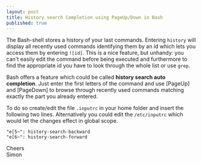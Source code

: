 ```yaml
---
layout: post
title: History search Completion using PageUp/Down in Bash
published: true
---
```

The Bash-shell stores a history of your last commands. Entering `history` will display all recently used commands identifying them by an id which lets you access them by entering `![id]`. This is a nice feature, but unhandy: you can't easily edit the command before being executed and furthermore to find the appropriate id you have to look through the whole list or use `grep`.

Bash offers a feature which could be called **history search auto completion**. Just enter the first letters of the command and use \[PageUp\] and \[PageDown\] to browse through recently used commands matching exactly the part you already entered.

To do so create/edit the file `.inputrc` in your home folder and insert the following two lines. Alternatively you could edit the `/etc/inputrc` which would let the changes effect in global scope.

    "e[5~": history-search-backward
    "e[6~": history-search-forward

Cheers  
Simon
